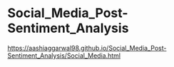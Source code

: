 # Social_Media_Post-Sentiment_Analysis
https://aashiaggarwal98.github.io/Social_Media_Post-Sentiment_Analysis/Social_Media.html
